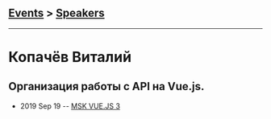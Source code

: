 ## [Events](../README.md) > [Speakers](../speakers.md)
---

# Копачёв Виталий

## Организация работы с API на Vue.js.
- 2019 Sep 19 -- [MSK VUE.JS 3](https://www.youtube.com/watch?v=gO5vwf7g0hQ)    
